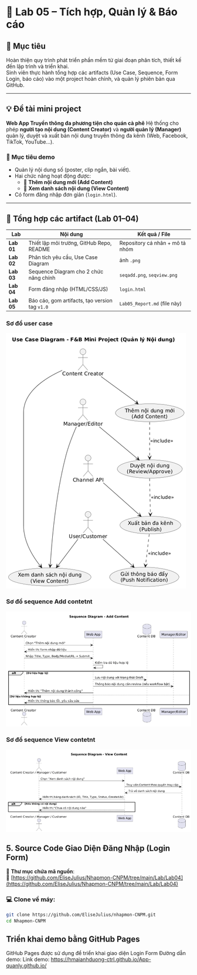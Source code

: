 # 🧾 Lab 05 – Tích hợp, Quản lý & Báo cáo

## 🎯 Mục tiêu
Hoàn thiện quy trình phát triển phần mềm từ giai đoạn phân tích, thiết kế đến lập trình và triển khai.  
Sinh viên thực hành tổng hợp các artifacts (Use Case, Sequence, Form Login, báo cáo) vào một project hoàn chỉnh, và quản lý phiên bản qua GitHub.

---

## 💡 Đề tài mini project
**Web App Truyền thông đa phương tiện cho quán cà phê** 
Hệ thống cho phép **người tạo nội dung (Content Creator)** và **người quản lý (Manager)** quản lý, duyệt và xuất bản nội dung truyền thông đa kênh (Web, Facebook, TikTok, YouTube…).

### 🎯 Mục tiêu demo
- Quản lý nội dung số (poster, clip ngắn, bài viết).  
- Hai chức năng hoạt động được:
  - 📝 **Thêm nội dung mới (Add Content)**
  - 👀 **Xem danh sách nội dung (View Content)**
- Có form đăng nhập đơn giản (`login.html`).

---

## 🧩 Tổng hợp các artifact (Lab 01–04)

| **Lab** | **Nội dung** | **Kết quả / File** |
|----------|---------------|--------------------|
| **Lab 01** | Thiết lập môi trường, GitHub Repo, README | Repository cá nhân + mô tả nhóm |
| **Lab 02** | Phân tích yêu cầu, Use Case Diagram | ảnh `.png` |
| **Lab 03** | Sequence Diagram cho 2 chức năng chính | `seqadd.png`, `seqview.png` |
| **Lab 04** | Form đăng nhập (HTML/CSS/JS) | `login.html` |
| **Lab 05** | Báo cáo, gom artifacts, tạo version tag `v1.0` | `Lab05_Report.md` (file này) |


### Sơ đồ user case
![Use Case](../Lab02/usercase.png)

### Sơ đồ sequence Add contetnt
![Use Case](../Lab03/seqadd.png)

### Sơ đồ sequence View contetnt
![Use Case](../Lab03/seqview.png)

## 5. Source Code Giao Diện Đăng Nhập (Login Form)

📁 **Thư mục chứa mã nguồn**:  
🔗 [https://github.com/EliseJulius/Nhapmon-CNPM/tree/main/Lab/Lab04](https://github.com/EliseJulius/Nhapmon-CNPM/tree/main/Lab/Lab04)

### 💻 Clone về máy:
```bash
git clone https://github.com/EliseJulius/nhapmon-CNPM.git
cd Nhapmon-CNPM
```

## Triển khai demo bằng GitHub Pages

GitHub Pages được sử dụng để triển khai giao diện Login Form
Đường dẫn demo:
Link demo: https://hmaianhduong-ctrl.github.io/App-quanly.github.io/


